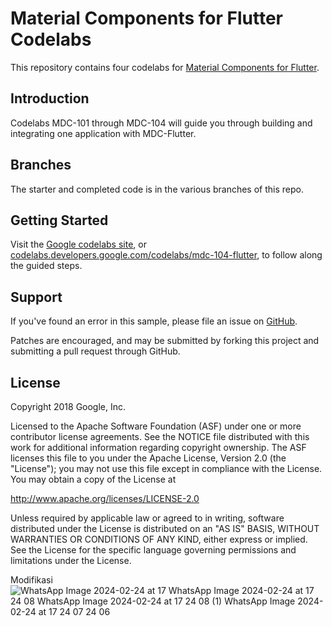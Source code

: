 # Material Components for Flutter Codelabs

This repository contains four codelabs for [Material Components for Flutter](https://github.com/material-components/material-components-flutter).

## Introduction

Codelabs MDC-101 through MDC-104 will guide you through building and integrating one application with MDC-Flutter.

## Branches

The starter and completed code is in the various branches of this repo.

## Getting Started

Visit the [Google codelabs site](https://codelabs.developers.google.com/), or [codelabs.developers.google.com/codelabs/mdc-104-flutter](https://codelabs.developers.google.com/codelabs/mdc-104-flutter), to follow along the guided steps.

## Support

If you've found an error in this sample, please file an issue on [GitHub](https://github.com/material-components/material-components-flutter-codelabs/issues).

Patches are encouraged, and may be submitted by forking this project and
submitting a pull request through GitHub.

## License

Copyright 2018 Google, Inc.

Licensed to the Apache Software Foundation (ASF) under one or more contributor
license agreements. See the NOTICE file distributed with this work for
additional information regarding copyright ownership. The ASF licenses this
file to you under the Apache License, Version 2.0 (the "License"); you may not
use this file except in compliance with the License. You may obtain a copy of
the License at

http://www.apache.org/licenses/LICENSE-2.0

Unless required by applicable law or agreed to in writing, software
distributed under the License is distributed on an "AS IS" BASIS, WITHOUT
WARRANTIES OR CONDITIONS OF ANY KIND, either express or implied. See the
License for the specific language governing permissions and limitations under
the License.


Modifikasi
![WhatsApp Image 2024-02-24 at 17 ![WhatsApp Image 2024-02-24 at 17 24 08](https://github.com/Daniar27/flutter_lagi_shrine/assets/85428283/e53afc0f-e53e-4144-9d5a-703284cc63ca)
![WhatsApp Image 2024-02-24 at 17 24 08 (1)](https://github.com/Daniar27/flutter_lagi_shrine/assets/85428283/d165c2ff-8b72-4190-89f6-d7a8841630dd)
![WhatsApp Image 2024-02-24 at 17 24 07](https://github.com/Daniar27/flutter_lagi_shrine/assets/85428283/9162d037-b110-4479-a762-85fe53042a11)
24 06](https://github.com/Daniar27/flutter_lagi_shrine/assets/85428283/85021369-3955-4523-aae3-7a9b2654dadd)



